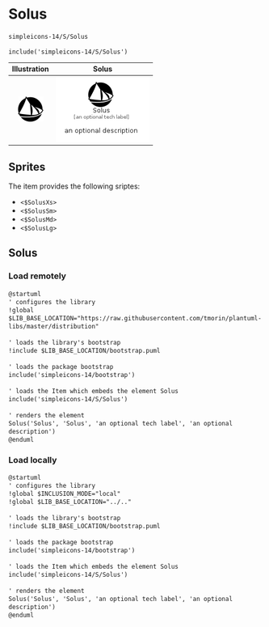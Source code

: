 # Solus


```text
simpleicons-14/S/Solus
```

```text
include('simpleicons-14/S/Solus')
```



| Illustration | Solus |
| :---: | :---: |
| ![illustration for Illustration](../../simpleicons-14/S/Solus.png) | ![illustration for Solus](../../simpleicons-14/S/Solus.Local.png) |



## Sprites
The item provides the following sriptes:

- `<$SolusXs>`
- `<$SolusSm>`
- `<$SolusMd>`
- `<$SolusLg>`





## Solus

### Load remotely
```plantuml
@startuml
' configures the library
!global $LIB_BASE_LOCATION="https://raw.githubusercontent.com/tmorin/plantuml-libs/master/distribution"

' loads the library's bootstrap
!include $LIB_BASE_LOCATION/bootstrap.puml

' loads the package bootstrap
include('simpleicons-14/bootstrap')

' loads the Item which embeds the element Solus
include('simpleicons-14/S/Solus')

' renders the element
Solus('Solus', 'Solus', 'an optional tech label', 'an optional description')
@enduml
```

### Load locally
```plantuml
@startuml
' configures the library
!global $INCLUSION_MODE="local"
!global $LIB_BASE_LOCATION="../.."

' loads the library's bootstrap
!include $LIB_BASE_LOCATION/bootstrap.puml

' loads the package bootstrap
include('simpleicons-14/bootstrap')

' loads the Item which embeds the element Solus
include('simpleicons-14/S/Solus')

' renders the element
Solus('Solus', 'Solus', 'an optional tech label', 'an optional description')
@enduml
```

